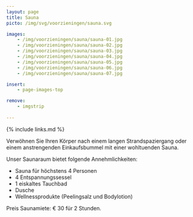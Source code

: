 ```yaml
---
layout: page
title: Sauna
picto: /img/svg/voorzieningen/sauna.svg

images:
    - /img/voorzieningen/sauna/sauna-01.jpg
    - /img/voorzieningen/sauna/sauna-02.jpg
    - /img/voorzieningen/sauna/sauna-03.jpg
    - /img/voorzieningen/sauna/sauna-04.jpg
    - /img/voorzieningen/sauna/sauna-05.jpg
    - /img/voorzieningen/sauna/sauna-06.jpg
    - /img/voorzieningen/sauna/sauna-07.jpg

insert:
    - page-images-top

remove:
    - imgstrip
    
---
```


{% include links.md %}

Verwöhnen Sie Ihren Körper nach einem langen Strandspaziergang oder einem anstrengenden Einkaufsbummel mit einer wohltuenden Sauna. 

Unser Saunaraum bietet folgende Annehmlichkeiten:

- Sauna für höchstens 4 Personen
- 4 Entspannungssessel
- 1 eiskaltes Tauchbad
- Dusche
- Wellnessprodukte (Peelingsalz und Bodylotion)

Preis Saunamiete: € 30 für 2 Stunden.
